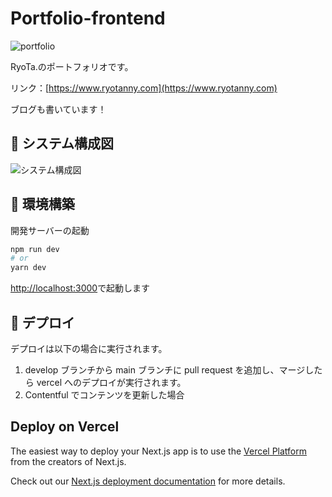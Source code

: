 # Portfolio-frontend

![portfolio](https://user-images.githubusercontent.com/45546517/174467408-f04dba8c-49cb-4701-b466-87d64d75c2a9.png)

RyoTa.のポートフォリオです。

リンク：[https://www.ryotanny.com](https://www.ryotanny.com)

ブログも書いています！

## :page_facing_up: システム構成図

![システム構成図](https://user-images.githubusercontent.com/45546517/144712249-db35f55a-a191-44e2-9154-363152fa237c.png)

## :wrench: 環境構築

開発サーバーの起動

```bash
npm run dev
# or
yarn dev
```

[http://localhost:3000](http://localhost:3000)で起動します

## :rocket: デプロイ

デプロイは以下の場合に実行されます。

1. develop ブランチから main ブランチに pull request を追加し、マージしたら vercel へのデプロイが実行されます。
2. Contentful でコンテンツを更新した場合

## Deploy on Vercel

The easiest way to deploy your Next.js app is to use the [Vercel Platform](https://vercel.com/new?utm_medium=default-template&filter=next.js&utm_source=create-next-app&utm_campaign=create-next-app-readme) from the creators of Next.js.

Check out our [Next.js deployment documentation](https://nextjs.org/docs/deployment) for more details.
